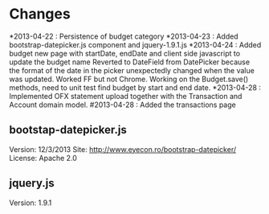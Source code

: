Changes
=======
*2013-04-22 : Persistence of budget category
*2013-04-23 : Added bootstrap-datepicker.js component and jquery-1.9.1.js
*2013-04-24 : Added budget new page with startDate, endDate and client side javascript to update the budget name
             Reverted to DateField from DatePicker because the format of the date in the picker unexpectedly changed when the value was updated. Worked FF but not Chrome.
             Working on the Budget.save() methods, need to unit test find budget by start and end date.
*2013-04-28 : Implemented OFX statement upload together with the Transaction and Account domain model.
#2013-04-28 : Added the transactions page


bootstap-datepicker.js
----------------------
Version: 12/3/2013
Site: http://www.eyecon.ro/bootstrap-datepicker/
License: Apache 2.0

jquery.js
---------
Version: 1.9.1